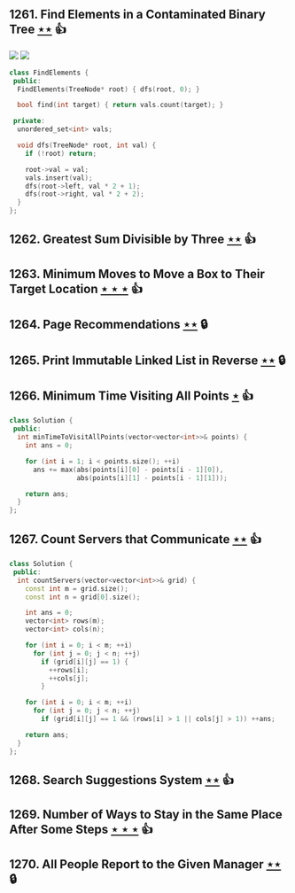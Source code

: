 ## 1261. Find Elements in a Contaminated Binary Tree [$\star\star$](https://leetcode.com/problems/find-elements-in-a-contaminated-binary-tree) :thumbsup:

![](https://img.shields.io/badge/-Hash%20Table-7BA23F.svg?style=flat-square) ![](https://img.shields.io/badge/-Tree-227D51.svg?style=flat-square)

```cpp
class FindElements {
 public:
  FindElements(TreeNode* root) { dfs(root, 0); }

  bool find(int target) { return vals.count(target); }

 private:
  unordered_set<int> vals;

  void dfs(TreeNode* root, int val) {
    if (!root) return;

    root->val = val;
    vals.insert(val);
    dfs(root->left, val * 2 + 1);
    dfs(root->right, val * 2 + 2);
  }
};
```

## 1262. Greatest Sum Divisible by Three [$\star\star$](https://leetcode.com/problems/greatest-sum-divisible-by-three) :thumbsup:

## 1263. Minimum Moves to Move a Box to Their Target Location [$\star\star\star$](https://leetcode.com/problems/minimum-moves-to-move-a-box-to-their-target-location) :thumbsup:

## 1264. Page Recommendations [$\star\star$](https://leetcode.com/problems/page-recommendations) 🔒

## 1265. Print Immutable Linked List in Reverse [$\star\star$](https://leetcode.com/problems/print-immutable-linked-list-in-reverse) 🔒

## 1266. Minimum Time Visiting All Points [$\star$](https://leetcode.com/problems/minimum-time-visiting-all-points) :thumbsup:

```cpp
class Solution {
 public:
  int minTimeToVisitAllPoints(vector<vector<int>>& points) {
    int ans = 0;

    for (int i = 1; i < points.size(); ++i)
      ans += max(abs(points[i][0] - points[i - 1][0]),
                 abs(points[i][1] - points[i - 1][1]));

    return ans;
  }
};
```

## 1267. Count Servers that Communicate [$\star\star$](https://leetcode.com/problems/count-servers-that-communicate) :thumbsup:

```cpp
class Solution {
 public:
  int countServers(vector<vector<int>>& grid) {
    const int m = grid.size();
    const int n = grid[0].size();

    int ans = 0;
    vector<int> rows(m);
    vector<int> cols(n);

    for (int i = 0; i < m; ++i)
      for (int j = 0; j < n; ++j)
        if (grid[i][j] == 1) {
          ++rows[i];
          ++cols[j];
        }

    for (int i = 0; i < m; ++i)
      for (int j = 0; j < n; ++j)
        if (grid[i][j] == 1 && (rows[i] > 1 || cols[j] > 1)) ++ans;

    return ans;
  }
};
```

## 1268. Search Suggestions System [$\star\star$](https://leetcode.com/problems/search-suggestions-system) :thumbsup:

## 1269. Number of Ways to Stay in the Same Place After Some Steps [$\star\star\star$](https://leetcode.com/problems/number-of-ways-to-stay-in-the-same-place-after-some-steps) :thumbsup:

## 1270. All People Report to the Given Manager [$\star\star$](https://leetcode.com/problems/all-people-report-to-the-given-manager) 🔒

